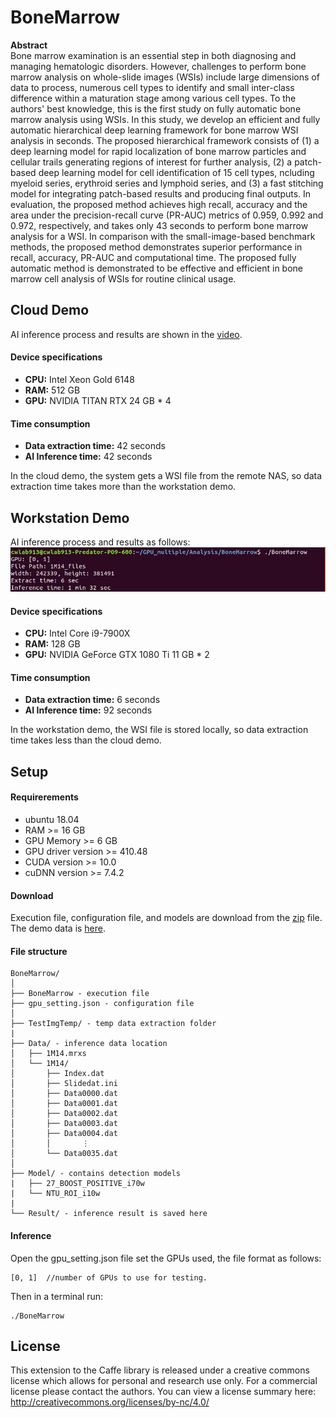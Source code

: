 # BoneMarrow
**Abstract**  
Bone marrow examination is an essential step in both diagnosing and managing hematologic disorders. However, challenges to perform bone marrow analysis on whole-slide images (WSIs) include large dimensions of data to process, numerous cell types to identify and small inter-class difference within a maturation stage among various cell types. To the authors' best knowledge, this is the first study on fully automatic bone marrow analysis using WSIs. In this study, we develop an efficient and fully automatic hierarchical deep learning framework for bone marrow WSI analysis in seconds. The proposed hierarchical framework consists of (1) a deep learning model for rapid localization of bone marrow particles and cellular trails generating regions of interest for further analysis, (2) a patch-based deep learning model for cell identification of 15 cell types, ncluding myeloid series, erythroid series and lymphoid series, and (3) a fast stitching model for integrating patch-based results and producing final outputs. In evaluation, the proposed method achieves high recall, accuracy and the area under the precision-recall curve (PR-AUC) metrics of 0.959, 0.992 and 0.972, respectively, and takes only 43 seconds to perform bone marrow analysis for a WSI. In comparison with the small-image-based benchmark methods, the proposed method demonstrates superior performance in recall, accuracy, PR-AUC and computational time. The proposed fully automatic method is demonstrated to be effective and efficient in bone marrow cell analysis of WSIs for routine clinical usage.

## Cloud Demo
AI inference process and results are shown in the [video](https://drive.google.com/file/d/1-qkil0xDLDo30YNlEiOTp1xDQ77uSipf/view?usp=sharing).

#### Device specifications
- **CPU:** Intel Xeon Gold 6148
- **RAM:** 512 GB
- **GPU:** NVIDIA TITAN RTX 24 GB * 4

#### Time consumption
- **Data extraction time:** 42 seconds
- **AI Inference time:** 42 seconds

In the cloud demo, the system gets a WSI file from the remote NAS, so data extraction time takes more than the workstation demo.


## Workstation Demo
AI inference process and results as follows:  
![result](result_screenshot.png)

#### Device specifications
- **CPU:** Intel Core i9-7900X
- **RAM:** 128 GB
- **GPU:** NVIDIA GeForce GTX 1080 Ti 11 GB * 2

#### Time consumption
- **Data extraction time:** 6 seconds
- **AI Inference time:** 92 seconds

In the workstation demo, the WSI file is stored locally, so data extraction time takes less than the cloud demo.


## Setup
#### Requirerements
- ubuntu 18.04
- RAM >= 16 GB
- GPU Memory >= 6 GB
- GPU driver version >= 410.48
- CUDA version >= 10.0
- cuDNN version >= 7.4.2

#### Download
Execution file, configuration file, and models are download from the [zip](https://drive.google.com/file/d/18fGMoaZSL8J0Wu63gKZRFKGEtlhRZ-Ch/view?usp=sharing) file.  
The demo data is [here](https://drive.google.com/file/d/1-g-FOBLqyhsjwBQCVsQ3WlAwQmBpvHV9/view?usp=sharing).

#### File structure
```
BoneMarrow/
│
├── BoneMarrow - execution file
├── gpu_setting.json - configuration file
│
├── TestImgTemp/ - temp data extraction folder
|
├── Data/ - inference data location
│   ├── 1M14.mrxs
│   └── 1M14/
│       ├── Index.dat
│       ├── Slidedat.ini
│       ├── Data0000.dat
│       ├── Data0001.dat
│       ├── Data0002.dat
│       ├── Data0003.dat
│       ├── Data0004.dat
│       │       ⋮
│       └── Data0035.dat
│
├── Model/ - contains detection models
|   ├── 27_BOOST_POSITIVE_i70w
|   └── NTU_ROI_i10w
|
└── Result/ - inference result is saved here

```

#### Inference
Open the gpu_setting.json file set the GPUs used, the file format as follows:  
```
[0, 1]	//number of GPUs to use for testing.
```

Then in a terminal run:  
```
./BoneMarrow
```


## License
This extension to the Caffe library is released under a creative commons license which allows for personal and research use only. For a commercial license please contact the authors. You can view a license summary here:  
http://creativecommons.org/licenses/by-nc/4.0/
